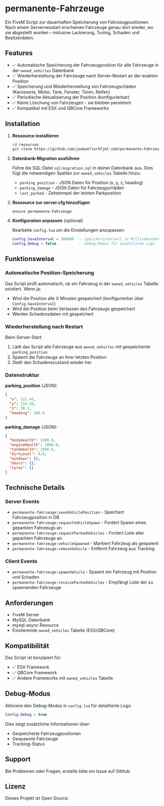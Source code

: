 # permanente-Fahrzeuge

Ein FiveM Script zur dauerhaften Speicherung von Fahrzeugpositionen. Nach einem Serverneustart erscheinen Fahrzeuge genau dort wieder, wo sie abgestellt wurden – inklusive Lackierung, Tuning, Schaden und Besitzerdaten.

## Features

- ✅ Automatische Speicherung der Fahrzeugposition für alle Fahrzeuge in der `owned_vehicles` Datenbank
- ✅ Wiederherstellung der Fahrzeuge nach Server-Restart an der exakten Position
- ✅ Speicherung und Wiederherstellung von Fahrzeugschäden (Karosserie, Motor, Tank, Fenster, Türen, Reifen)
- ✅ Periodische Aktualisierung der Position (konfigurierbar)
- ✅ Keine Löschung von Fahrzeugen - sie bleiben persistent
- ✅ Kompatibel mit ESX und QBCore Frameworks

## Installation

1. **Ressource installieren**
   ```bash
   cd resources
   git clone https://github.com/janmueller97jml-cmd/permanente-Fahrzeuge.git
   ```

2. **Datenbank-Migration ausführen**
   
   Führe die SQL-Datei `sql/migration.sql` in deiner Datenbank aus. Dies fügt die notwendigen Spalten zur `owned_vehicles` Tabelle hinzu:
   - `parking_position` - JSON Daten für Position (x, y, z, heading)
   - `parking_damage` - JSON Daten für Fahrzeugschäden
   - `last_parked` - Zeitstempel der letzten Parkposition

3. **Ressource zur server.cfg hinzufügen**
   ```
   ensure permanente-Fahrzeuge
   ```

4. **Konfiguration anpassen** (optional)
   
   Bearbeite `config.lua` um die Einstellungen anzupassen:
   ```lua
   Config.SaveInterval = 300000  -- Speicherintervall in Millisekunden (Standard: 5 Minuten)
   Config.Debug = false          -- Debug-Modus für zusätzliche Logs
   ```

## Funktionsweise

### Automatische Position-Speicherung

Das Script prüft automatisch, ob ein Fahrzeug in der `owned_vehicles` Tabelle existiert. Wenn ja:
- Wird die Position alle X Minuten gespeichert (konfigurierbar über `Config.SaveInterval`)
- Wird die Position beim Verlassen des Fahrzeugs gespeichert
- Werden Schadensdaten mit gespeichert

### Wiederherstellung nach Restart

Beim Server-Start:
1. Lädt das Script alle Fahrzeuge aus `owned_vehicles` mit gespeicherter `parking_position`
2. Spawnt die Fahrzeuge an ihrer letzten Position
3. Stellt den Schadenszustand wieder her

### Datenstruktur

**parking_position** (JSON):
```json
{
  "x": 123.45,
  "y": 234.56,
  "z": 30.5,
  "heading": 180.0
}
```

**parking_damage** (JSON):
```json
{
  "bodyHealth": 1000.0,
  "engineHealth": 1000.0,
  "tankHealth": 1000.0,
  "dirtLevel": 0.0,
  "windows": {},
  "doors": {},
  "tyres": {}
}
```

## Technische Details

### Server Events

- `permanente-fahrzeuge:saveVehiclePosition` - Speichert Fahrzeugposition in DB
- `permanente-fahrzeuge:requestVehicleSpawn` - Fordert Spawn eines geparkten Fahrzeugs an
- `permanente-fahrzeuge:requestParkedVehicles` - Fordert Liste aller geparkten Fahrzeuge an
- `permanente-fahrzeuge:vehicleSpawned` - Markiert Fahrzeug als gespawnt
- `permanente-fahrzeuge:removeVehicle` - Entfernt Fahrzeug aus Tracking

### Client Events

- `permanente-fahrzeuge:spawnVehicle` - Spawnt ein Fahrzeug mit Position und Schaden
- `permanente-fahrzeuge:receiveParkedVehicles` - Empfängt Liste der zu spawnenden Fahrzeuge

## Anforderungen

- FiveM Server
- MySQL Datenbank
- mysql-async Resource
- Existierende `owned_vehicles` Tabelle (ESX/QBCore)

## Kompatibilität

Das Script ist konzipiert für:
- ✅ ESX Framework
- ✅ QBCore Framework
- ✅ Andere Frameworks mit `owned_vehicles` Tabelle

## Debug-Modus

Aktiviere den Debug-Modus in `config.lua` für detaillierte Logs:
```lua
Config.Debug = true
```

Dies zeigt zusätzliche Informationen über:
- Gespeicherte Fahrzeugpositionen
- Gespawnte Fahrzeuge
- Tracking-Status

## Support

Bei Problemen oder Fragen, erstelle bitte ein Issue auf GitHub.

## Lizenz

Dieses Projekt ist Open Source.